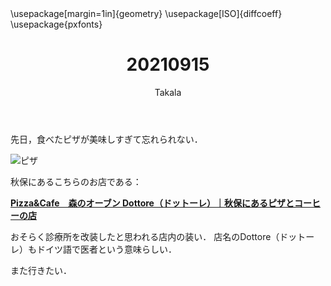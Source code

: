 ﻿---
title: 20210915
yesterday: 20210914
tomorrow: 20210916
days: 628
author: Takala
header-includes:
  - \usepackage[margin=1in]{geometry}
  - \usepackage[ISO]{diffcoeff}
  - \usepackage{pxfonts}
---



先日，食べたピザが美味しすぎて忘れられない．



![ピザ](https://pbs.twimg.com/media/E_PTlS2VkAAVCQy?format=jpg&name=large)




秋保にあるこちらのお店である：


**[Pizza&Cafe　森のオーブン Dottore（ドットーレ）｜秋保にあるピザとコーヒーの店](http://www.dottore2013.com/)**


おそらく診療所を改装したと思われる店内の装い．
店名のDottore（ドットーレ）もドイツ語で医者という意味らしい．


また行きたい．


